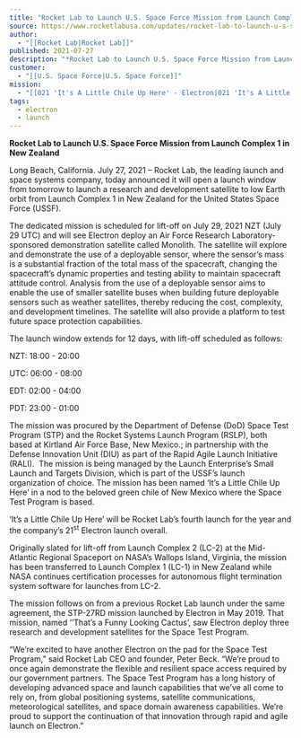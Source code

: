 ```yaml
---
title: "Rocket Lab to Launch U.S. Space Force Mission from Launch Complex 1 in New Zealand "
source: https://www.rocketlabusa.com/updates/rocket-lab-to-launch-u-s-space-force-mission-from-launch-complex-1-in-new-zealand/
author:
  - "[[Rocket Lab|Rocket Lab]]"
published: 2021-07-27
description: "*Rocket Lab to Launch U.S. Space Force Mission from Launch Complex 1 in New Zealand*"
customer:
  - "[[U.S. Space Force|U.S. Space Force]]"
mission:
  - "[[021 'It's A Little Chile Up Here' - Electron|021 'It's A Little Chile Up Here' - Electron]]"
tags:
  - electron
  - launch
---
```

**Rocket Lab to Launch U.S. Space Force Mission from Launch Complex 1 in New Zealand**

Long Beach, California. July 27, 2021 – Rocket Lab, the leading launch and space systems company, today announced it will open a launch window from tomorrow to launch a research and development satellite to low Earth orbit from Launch Complex 1 in New Zealand for the United States Space Force (USSF).

The dedicated mission is scheduled for lift-off on July 29, 2021 NZT (July 29 UTC) and will see Electron deploy an Air Force Research Laboratory-sponsored demonstration satellite called Monolith. The satellite will explore and demonstrate the use of a deployable sensor, where the sensor’s mass is a substantial fraction of the total mass of the spacecraft, changing the spacecraft’s dynamic properties and testing ability to maintain spacecraft attitude control. Analysis from the use of a deployable sensor aims to enable the use of smaller satellite buses when building future deployable sensors such as weather satellites, thereby reducing the cost, complexity, and development timelines. The satellite will also provide a platform to test future space protection capabilities.

The launch window extends for 12 days, with lift-off scheduled as follows:

NZT: 18:00 - 20:00

UTC: 06:00 - 08:00

EDT: 02:00 - 04:00

PDT: 23:00 - 01:00 

The mission was procured by the Department of Defense (DoD) Space Test Program (STP) and the Rocket Systems Launch Program (RSLP), both based at Kirtland Air Force Base, New Mexico.; in partnership with the Defense Innovation Unit (DIU) as part of the Rapid Agile Launch Initiative (RALI).  The mission is being managed by the Launch Enterprise’s Small Launch and Targets Division, which is part of the USSF’s launch organization of choice. The mission has been named ‘It’s a Little Chile Up Here’ in a nod to the beloved green chile of New Mexico where the Space Test Program is based.

‘It’s a Little Chile Up Here’ will be Rocket Lab’s fourth launch for the year and the company’s 21<sup>st</sup> Electron launch overall.

Originally slated for lift-off from Launch Complex 2 (LC-2) at the Mid-Atlantic Regional Spaceport on NASA’s Wallops Island, Virginia, the mission has been transferred to Launch Complex 1 (LC-1) in New Zealand while NASA continues certification processes for autonomous flight termination system software for launches from LC-2.

The mission follows on from a previous Rocket Lab launch under the same agreement, the STP-27RD mission launched by Electron in May 2019. That mission, named ‘’That’s a Funny Looking Cactus’, saw Electron deploy three research and development satellites for the Space Test Program.

“We’re excited to have another Electron on the pad for the Space Test Program,” said Rocket Lab CEO and founder, Peter Beck. “We’re proud to once again demonstrate the flexible and resilient space access required by our government partners. The Space Test Program has a long history of developing advanced space and launch capabilities that we’ve all come to rely on, from global positioning systems, satellite communications, meteorological satellites, and space domain awareness capabilities. We’re proud to support the continuation of that innovation through rapid and agile launch on Electron.”